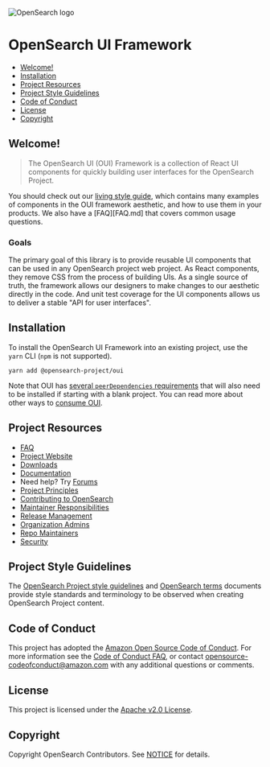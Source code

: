 ![OpenSearch logo](https://opensearch.org/assets/img/opensearch-logo-themed.svg)
# OpenSearch UI Framework

- [Welcome!](#welcome)
- [Installation](#installation)
- [Project Resources](#project-resources)
- [Project Style Guidelines](#project-style-guidelines)
- [Code of Conduct](#code-of-conduct)
- [License](#license)
- [Copyright](#copyright)

## Welcome!

> The OpenSearch UI (OUI) Framework is a collection of React UI components for quickly building user interfaces
> for the OpenSearch Project.

You should check out our [living style guide][docs], which contains many examples of components in the OUI framework aesthetic, and how to use them in your products. We also have a [FAQ][FAQ.md] that covers common usage questions.

### Goals

The primary goal of this library is to provide reusable UI components that can be used in any
OpenSearch project web project. As React components, they remove CSS from the process of building UIs.
As a single source of truth, the framework allows our designers to make changes to our aesthetic
directly in the code. And unit test coverage for the UI components allows us to deliver a stable
"API for user interfaces".

## Installation

To install the OpenSearch UI Framework into an existing project, use the `yarn` CLI (`npm` is not supported).

```
yarn add @opensearch-project/oui
```

Note that OUI has [several `peerDependencies` requirements](package.json) that will also need to be installed if starting with a blank project. You can read more about other ways to [consume OUI][consuming].

## Project Resources

* [FAQ](FAQ.md)
* [Project Website](https://opensearch.org/)
* [Downloads](https://opensearch.org/downloads.html)
* [Documentation](https://opensearch.org/docs/latest/)
* Need help? Try [Forums](https://forum.opensearch.org/)
* [Project Principles](https://opensearch.org/about.html#principles-for-development)
* [Contributing to OpenSearch](CONTRIBUTING.md)
* [Maintainer Responsibilities](RESPONSIBILITIES.md)
* [Release Management](RELEASING.md)
* [Organization Admins](ADMINS.md)
* [Repo Maintainers](MAINTAINERS.md)
* [Security](SECURITY.md)

## Project Style Guidelines

The [OpenSearch Project style guidelines](https://github.com/opensearch-project/documentation-website/blob/main/STYLE_GUIDE.md) and [OpenSearch terms](https://github.com/opensearch-project/documentation-website/blob/main/TERMS.md) documents provide style standards and terminology to be observed when creating OpenSearch Project content.

## Code of Conduct

This project has adopted the [Amazon Open Source Code of Conduct](CODE_OF_CONDUCT.md). For more information see the [Code of Conduct FAQ](https://aws.github.io/code-of-conduct-faq), or contact [opensource-codeofconduct@amazon.com](mailto:opensource-codeofconduct@amazon.com) with any additional questions or comments.

## License

This project is licensed under the [Apache v2.0 License](LICENSE.txt).

## Copyright

Copyright OpenSearch Contributors. See [NOTICE](NOTICE.txt) for details.

[consuming]: wiki/consuming.md
[docs]: https://oui.opensearch.org
